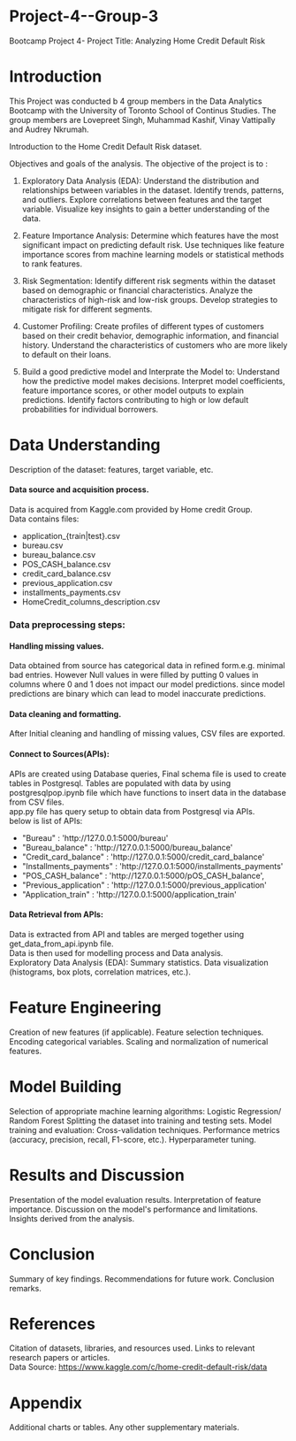 # Project-4--Group-3
Bootcamp Project 4- Project Title: Analyzing Home Credit Default Risk

# Introduction
This Project was conducted b 4 group members in the Data Analytics Bootcamp with the University of Toronto School of Continus Studies. The group members are Lovepreet Singh, Muhammad Kashif, Vinay Vattipally and Audrey Nkrumah.

Introduction to the Home Credit Default Risk dataset.

Objectives and goals of the analysis.
The objective of the project is to :
1. Exploratory Data Analysis (EDA):
        Understand the distribution and relationships between variables in the dataset.
        Identify trends, patterns, and outliers.
        Explore correlations between features and the target variable.
        Visualize key insights to gain a better understanding of the data.

2. Feature Importance Analysis:
        Determine which features have the most significant impact on predicting default risk.
        Use techniques like feature importance scores from machine learning models or statistical methods to rank features.

3. Risk Segmentation:
        Identify different risk segments within the dataset based on demographic or financial characteristics.
        Analyze the characteristics of high-risk and low-risk groups.
        Develop strategies to mitigate risk for different segments.

4. Customer Profiling:
        Create profiles of different types of customers based on their credit behavior, demographic information, and financial history.
        Understand the characteristics of customers who are more likely to default on their loans.         

5. Build a good predictive model and Interprate the Model to:
        Understand how the predictive model makes decisions.
        Interpret model coefficients, feature importance scores, or other model outputs to explain predictions.
        Identify factors contributing to high or low default probabilities for individual borrowers.

# Data Understanding

Description of the dataset: features, target variable, etc.<br>
#### Data source and acquisition process.<br>
Data is acquired from Kaggle.com provided by Home credit Group.<br>
Data contains files:
<ul>
        <li>application_{train|test}.csv</li>
        <li>bureau.csv</li>
        <li>bureau_balance.csv</li>
        <li>POS_CASH_balance.csv</li>
        <li>credit_card_balance.csv</li>
        <li>previous_application.csv</li>
        <li>installments_payments.csv</li>
        <li>HomeCredit_columns_description.csv</li>     
</ul>

### Data preprocessing steps:<br>
#### Handling missing values.<br>
Data obtained from source has categorical data in refined form.e.g. minimal bad entries.
However Null values in were filled by putting 0 values in columns where 0 and 1 does not impact our model predictions. since model predictions are binary which can lead to model inaccurate predictions.<br>
#### Data cleaning and formatting.<br>
After Initial cleaning and handling of missing values, CSV files are exported.<br>
#### Connect to Sources(APIs):<br>
APIs are created using Database queries, Final schema file is used to create tables in Postgresql. Tables are populated with data by using postgresqlpop.ipynb file which have functions to insert data in the database from CSV files.<br>
app.py file has query setup to obtain data from Postgresql via APIs. <br>
below is list of APIs:<br>
<ul>
        <li>"Bureau" : 'http://127.0.0.1:5000/bureau'</li>
       <li>"Bureau_balance" : 'http://127.0.0.1:5000/bureau_balance'</li>
        <li>"Credit_card_balance" : 'http://127.0.0.1:5000/credit_card_balance'</li>
        <li>"Installments_payments" : 'http://127.0.0.1:5000/installments_payments'</li>
       <li>"POS_CASH_balance" : 'http://127.0.0.1:5000/pOS_CASH_balance',</li>
       <li> "Previous_application" : 'http://127.0.0.1:5000/previous_application'</li>
        <li>"Application_train" : 'http://127.0.0.1:5000/application_train'</li>
</ul>

#### Data Retrieval from APIs:<br>
Data is extracted from API and tables are merged together using get_data_from_api.ipynb file.<br>
Data is then used for modelling process and Data analysis.<br>
Exploratory Data Analysis (EDA):
Summary statistics.
Data visualization (histograms, box plots, correlation matrices, etc.).

# Feature Engineering
Creation of new features (if applicable).
Feature selection techniques.
Encoding categorical variables.
Scaling and normalization of numerical features.

# Model Building
Selection of appropriate machine learning algorithms:
Logistic Regression/ Random Forest
Splitting the dataset into training and testing sets.
Model training and evaluation:
Cross-validation techniques.
Performance metrics (accuracy, precision, recall, F1-score, etc.).
Hyperparameter tuning.

# Results and Discussion
Presentation of the model evaluation results.
Interpretation of feature importance.
Discussion on the model's performance and limitations.
Insights derived from the analysis.

# Conclusion
Summary of key findings.
Recommendations for future work.
Conclusion remarks.

# References
Citation of datasets, libraries, and resources used.
Links to relevant research papers or articles.<br>
Data Source: https://www.kaggle.com/c/home-credit-default-risk/data
# Appendix
Additional charts or tables.
Any other supplementary materials.


